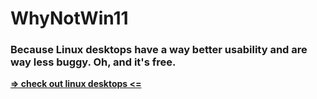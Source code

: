 # WhyNotWin11



### Because Linux desktops have a way better usability and are way less buggy. Oh, and it's free.



[**=> check out linux desktops <=**](https://www.google.com/search?q=best+linux+desktops)
